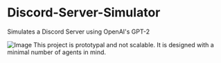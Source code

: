 # Discord-Server-Simulator
Simulates a Discord Server using OpenAI's GPT-2

![Image](https://i.postimg.cc/1tVkJgr1/image.png)
This project is prototypal and not scalable.
It is designed with a minimal number of agents in mind.
